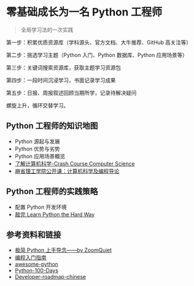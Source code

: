 # 零基础成长为一名 Python 工程师

> 全局学习法的一次实践

第一步：积累优质资源库（学科源头、官方文档、大牛推荐、GitHub 高关注等）

第二步：挑选学习主题（Python 入门、Python 数据库、Python 应用场景等）

第三步：关键词搜索资源库，获取主题学习资源包

第四步：一段时间沉浸学习，书面记录学习成果

第五步：日报、周报叙述回顾当期所学，记录待解决疑问

螺旋上升，循环交替学习。

## Python 工程师的知识地图

- Python 源起与发展
- Python 优势与劣势
- Python 应用场景概览
- [了解计算机科学-Crash Course Computer Science](https://github.com/1c7/crash-course-computer-science-chinese)
- [麻省理工学院公开课：计算机科学及编程导论](http://open.163.com/special/opencourse/bianchengdaolun.html)

## Python 工程师的实践策略

- 配置 Python 开发环境
- [敲完 Learn Python the Hard Way](https://github.com/zhengxixuan/ipython/tree/master/01LPTHW)

## 参考资料和链接

- [极简 Python 上手导念——by ZoomQuiet](http://wiki.zoomquiet.io/pythonic/MinimalistPyStart)
- [编程入门指南](https://www.kancloud.cn/kancloud/intro-to-prog/52592)
- [awesome-python](https://github.com/vinta/awesome-python)
- [Python-100-Days](https://github.com/jackfrued/Python-100-Days)
- [Developer-roadmap-chinese](https://github.com/goodjack/developer-roadmap-chinese)
